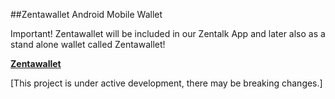

 ##Zentawallet Android Mobile Wallet
 
<!-- CHECKLIST-->

Important! Zentawallet will be included in our Zentalk App and later also as a stand alone wallet called Zentawallet!

<a href="https://github.com/ZentaChain/Zentalk-Mobile-Android/"><strong>Zentawallet</strong></a>

[This project is under active development, there may be breaking changes.]
